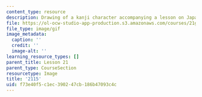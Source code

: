 ```yaml
---
content_type: resource
description: Drawing of a kanji character accompanying a lesson on Japanese.
file: https://ol-ocw-studio-app-production.s3.amazonaws.com/courses/21g-504-japanese-iv-spring-2009/f73e40f5c1ec390247cb186b47093c4c_2115.gif
file_type: image/gif
image_metadata:
  caption: ''
  credit: ''
  image-alt: ''
learning_resource_types: []
parent_title: Lesson 21
parent_type: CourseSection
resourcetype: Image
title: '2115'
uid: f73e40f5-c1ec-3902-47cb-186b47093c4c
---
```

